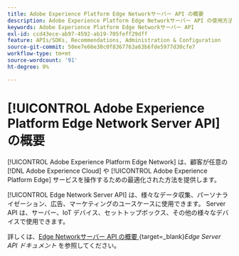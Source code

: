 ```yaml
---
title: Adobe Experience Platform Edge Networkサーバー API の概要
description: Adobe Experience Platform Edge Networkサーバー API の使用方法について説明します。
keywords: Adobe Experience Platform Edge Networkサーバー API
exl-id: ccd43ece-ab97-4592-ab19-705feff29dff
feature: APIs/SDKs, Recommendations, Administration & Configuration
source-git-commit: 50ee7e66e30c0f8367763a63b6fde5977d30cfe7
workflow-type: tm+mt
source-wordcount: '91'
ht-degree: 0%

---
```


# [!UICONTROL Adobe Experience Platform Edge Network Server API] の概要

[!UICONTROL Adobe Experience Platform Edge Network] は、顧客が任意の [!DNL Adobe Experience Cloud] や [!UICONTROL Adobe Experience Platform Edge] サービスを操作するための最適化された方法を提供します。

[!UICONTROL Edge Network Server API] は、様々なデータ収集、パーソナライゼーション、広告、マーケティングのユースケースに使用できます。 Server API は、サーバー、IoT デバイス、セットトップボックス、その他の様々なデバイスで使用できます。

詳しくは、[Edge Networkサーバー API の概要 ](https://experienceleague.adobe.com/docs/experience-platform/edge-network-server-api/overview.html?lang=ja){target=_blank}*Edge Server API ドキュメント* を参照してください。
